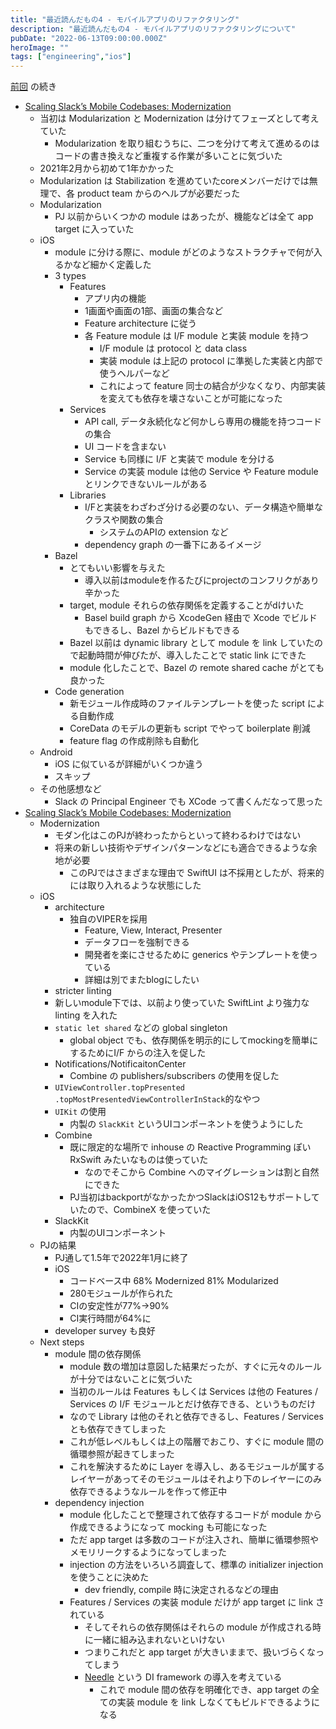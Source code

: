 ```yaml
---
title: "最近読んだもの4 - モバイルアプリのリファクタリング"
description: "最近読んだもの4 - モバイルアプリのリファクタリングについて"
pubDate: "2022-06-13T09:00:00.000Z"
heroImage: ""
tags: ["engineering","ios"]
---
```


[前回](what_i_read_recently_3) の続き

- [Scaling Slack’s Mobile Codebases: Modernization](https://slack.engineering/scaling-slacks-mobile-codebases-modernization/)
	- 当初は Modularization と Modernization は分けてフェーズとして考えていた
		- Modularization を取り組むうちに、二つを分けて考えて進めるのはコードの書き換えなど重複する作業が多いことに気づいた
	- 2021年2月から初めて1年かかった
	- Modularization は Stabilization を進めていたcoreメンバーだけでは無理で、各 product team からのヘルプが必要だった
	- Modularization
		- PJ 以前からいくつかの module はあったが、機能などは全て app target に入っていた
	- iOS
		- module に分ける際に、module がどのようなストラクチャで何が入るかなど細かく定義した
		- 3 types
			- Features
				- アプリ内の機能
				- 1画面や画面の1部、画面の集合など
				- Feature architecture に従う
				- 各 Feature module は I/F module と実装 module を持つ　
					- I/F module は protocol と data class
					- 実装 module は上記の protocol に準拠した実装と内部で使うヘルパーなど
					- これによって feature 同士の結合が少なくなり、内部実装を変えても依存を壊さないことが可能になった
			- Services
				- API call, データ永続化など何かしら専用の機能を持つコードの集合
				- UI コードを含まない
				- Service も同様に I/F と実装で module を分ける
				- Service の実装 module は他の Service や Feature module とリンクできないルールがある
			- Libraries
				- I/Fと実装をわざわざ分ける必要のない、データ構造や簡単なクラスや関数の集合
					- システムのAPIの extension など
				- dependency graph の一番下にあるイメージ
		- Bazel 
			- とてもいい影響を与えた
				- 導入以前はmoduleを作るたびにprojectのコンフリクがあり辛かった
			- target, module それらの依存関係を定義することがdけいた
				- Basel build graph から XcodeGen 経由で Xcode でビルドもできるし、Bazel からビルドもできる
			- Bazel 以前は dynamic library として module を link していたので起動時間が伸びたが、導入したことで static link にできた
			- module 化したことで、Bazel の remote shared cache がとても良かった
		-  Code generation
			- 新モジュール作成時のファイルテンプレートを使った script による自動作成
			- CoreData のモデルの更新も script でやって boilerplate 削減
			- feature flag の作成削除も自動化
	- Android
		- iOS に似ているが詳細がいくつか違う
		- スキップ
	- その他感想など
		- Slack の Principal Engineer でも XCode って書くんだなって思った
- [Scaling Slack’s Mobile Codebases: Modernization](https://slack.engineering/scaling-slacks-mobile-codebases-modernization/)
	- Modernization
		- モダン化はこのPJが終わったからといって終わるわけではない
		- 将来の新しい技術やデザインパターンなどにも適合できるような余地が必要
			- このPJではさまざまな理由で SwiftUI は不採用としたが、将来的には取り入れるような状態にした
	- iOS
		- architecture
			- 独自のVIPERを採用
				- Feature, View, Interact, Presenter
				- データフローを強制できる
				- 開発者を楽にさせるために generics やテンプレートを使っている
				- 詳細は別でまたblogにしたい
		- stricter linting
		- 	新しいmodule下では、以前より使っていた SwiftLint より強力な linting を入れた
		- `static let shared` などの global singleton
			- global object でも、依存関係を明示的にしてmockingを簡単にするためにI/F からの注入を促した
		- Notifications/NotificaitonCenter
			- Combine の publishers/subscribers の使用を促した
		- `UIViewController.topPresented` `.topMostPresentedViewControllerInStack`的なやつ
		- `UIKit` の使用
			- 内製の `SlackKit` というUIコンポーネントを使うようにした
		- Combine 
			- 既に限定的な場所で inhouse の Reactive Programming ぽい RxSwift みたいなものは使っていた
				- なのでそこから Combine へのマイグレーションは割と自然にできた
			- PJ当初はbackportがなかったかつSlackはiOS12もサポートしていたので、CombineX を使っていた
		- SlackKit
			- 内製のUIコンポーネント
	- PJの結果
		- PJ通して1.5年で2022年1月に終了
		- iOS
			- コードベース中 68% Modernized 81% Modularized
			- 280モジュールが作られた
			- CIの安定性が77%->90%
			- CI実行時間が64%に
		- developer survey も良好
	- Next steps
		- module 間の依存関係
			- module 数の増加は意図した結果だったが、すぐに元々のルールが十分ではないことに気づいた
			- 当初のルールは Features もしくは Services は他の Features / Services の I/F モジュールとだけ依存できる、というものだけ
			- なので Library は他のそれと依存できるし、Features / Services とも依存できてしまった
			- これが低レベルもしくは上の階層でおこり、すぐに module 間の循環参照が起きてしまった
			- これを解決するために Layer を導入し、あるモジュールが属するレイヤーがあってそのモジュールはそれより下のレイヤーにのみ依存できるようなルールを作って修正中
		- dependency injection
			- module 化したことで整理されて依存するコードが module から作成できるようになって mocking も可能になった
			- ただ app target は多数のコードが注入され、簡単に循環参照やメモリリークするようになってしまった
			- injection の方法をいろいろ調査して、標準の initializer injection を使うことに決めた
				- dev friendly, compile 時に決定されるなどの理由
			- Features / Services の実装 module だけが app target に link されている
				- そしてそれらの依存関係はそれらの module が作成される時に一緒に組み込まれないといけない
				- つまりこれだと app target が大きいままで、扱いづらくなってしまう
				- [Needle](https://github.com/uber/needle) という DI framework の導入を考えている
					- これで module 間の依存を明確化でき、app target の全ての実装 module を link しなくてもビルドできるようになる